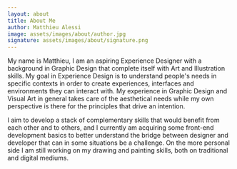 ```yaml
---
layout: about
title: About Me
author: Matthieu Alessi
image: assets/images/about/author.jpg
signature: assets/images/about/signature.png
---
```


My name is Matthieu, I am an aspiring Experience Designer with a background in Graphic Design that complete itself with Art and Illustration skills. My goal in Experience Design is to understand people's needs in specific contexts in order to create experiences, interfaces and environments they can interact with. My experience in Graphic Design and Visual Art in general takes care of the aesthetical needs while my own perspective is there for the principles that drive an intention. 

I aim to develop a stack of complementary skills that would benefit from each other and to others, and I currently am acquiring some front-end development basics to better understand the bridge between designer and developer that can in some situations be a challenge. On the more personal side I am still working on my drawing and painting skills, both on traditional and digital mediums.

